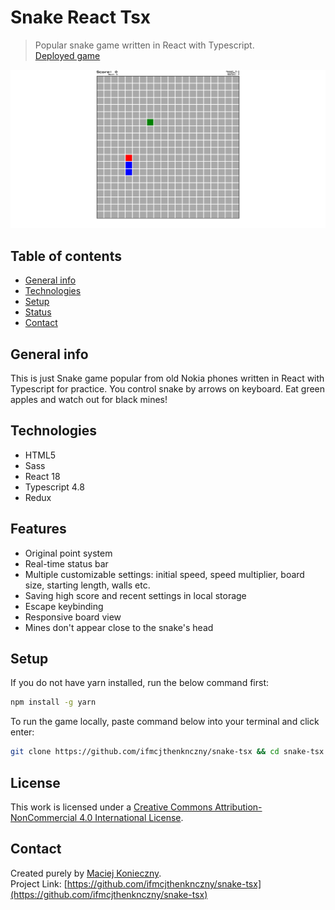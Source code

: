 # Snake React Tsx

> Popular snake game written in React with Typescript.  
[Deployed game](https://snake-tsx.vercel.app/)

![Here there was supposed to be the screenshot of the application](screenshot.png)

## Table of contents

- [General info](#general-info)
- [Technologies](#technologies)
- [Setup](#setup)
- [Status](#status)
- [Contact](#contact)

## General info

This is just Snake game popular from old Nokia phones written in React with Typescript for practice. You control snake by arrows on keyboard. Eat green apples and watch out for black mines!

## Technologies

- HTML5
- Sass
- React 18
- Typescript 4.8
- Redux

## Features

- Original point system
- Real-time status bar
- Multiple customizable settings: initial speed, speed multiplier, board size, starting length, walls etc.
- Saving high score and recent settings in local storage
- Escape keybinding
- Responsive board view
- Mines don't appear close to the snake's head

## Setup

If you do not have yarn installed, run the below command first:
```bash
npm install -g yarn
```

To run the game locally, paste command below into your terminal and click enter:
```bash
git clone https://github.com/ifmcjthenknczny/snake-tsx && cd snake-tsx && yarn install && yarn start
```

## License

This work is licensed under a [Creative Commons Attribution-NonCommercial 4.0 International License](https://creativecommons.org/licenses/by-nc/4.0/).

## Contact

Created purely by [Maciej Konieczny](https://github.com/ifmcjthenknczny).  
Project Link: [https://github.com/ifmcjthenknczny/snake-tsx](https://github.com/ifmcjthenknczny/snake-tsx)
